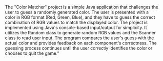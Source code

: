 The "Color Matcher" project is a simple Java application that challenges the user to guess a randomly generated color. The user is presented with a color in RGB format (Red, Green, Blue), and they have to guess the correct combination of RGB values to match the displayed color.
The project is implemented using Java's console-based input/output for simplicity. It utilizes the Random class to generate random RGB values and the Scanner class to read user input. The program compares the user's guess with the actual color and provides feedback on each component's correctness. The guessing process continues until the user correctly identifies the color or chooses to quit the game."

